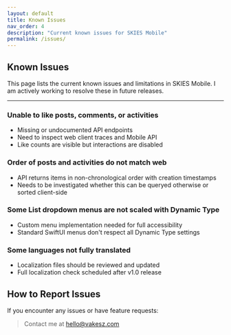 ```yaml
---
layout: default
title: Known Issues
nav_order: 4
description: "Current known issues for SKIES Mobile"
permalink: /issues/
---
```


## Known Issues

This page lists the current known issues and limitations in SKIES Mobile. I am actively working to resolve these in future releases.

---

### Unable to like posts, comments, or activities

- Missing or undocumented API endpoints
- Need to inspect web client traces and Mobile API
- Like counts are visible but interactions are disabled

### Order of posts and activities do not match web

- API returns items in non-chronological order with creation timestamps
- Needs to be investigated whether this can be queryed otherwise or sorted client-side

### Some List dropdown menus are not scaled with Dynamic Type

- Custom menu implementation needed for full accessibility
- Standard SwiftUI menus don't respect all Dynamic Type settings

### Some languages not fully translated

- Localization files should be reviewed and updated
- Full localization check scheduled after v1.0 release

## How to Report Issues

If you encounter any issues or have feature requests:

> Contact me at [hello@vakesz.com](mailto:hello@vakesz.com)

